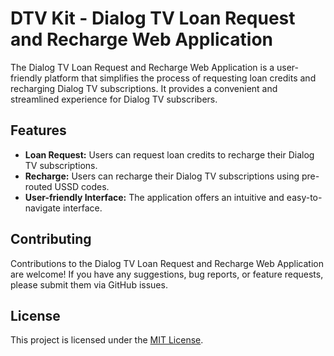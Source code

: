 # DTV Kit - Dialog TV Loan Request and Recharge Web Application

The Dialog TV Loan Request and Recharge Web Application is a user-friendly platform that simplifies the process of requesting loan credits and recharging Dialog TV subscriptions. It provides a convenient and streamlined experience for Dialog TV subscribers.

## Features

- **Loan Request:** Users can request loan credits to recharge their Dialog TV subscriptions.
- **Recharge:** Users can recharge their Dialog TV subscriptions using pre-routed USSD codes.
- **User-friendly Interface:** The application offers an intuitive and easy-to-navigate interface.

## Contributing

Contributions to the Dialog TV Loan Request and Recharge Web Application are welcome! If you have any suggestions, bug reports, or feature requests, please submit them via GitHub issues.

## License

This project is licensed under the [MIT License](LICENSE).
